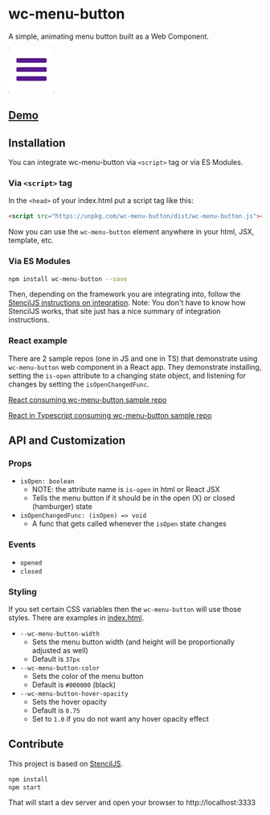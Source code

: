 # wc-menu-button

A simple, animating menu button built as a Web Component.

![wc-menu-button demo](/demo.gif)

## [Demo](https://wc-menu-button.netlify.com/)

## Installation

You can integrate wc-menu-button via `<script>` tag or via ES Modules.

### Via `<script>` tag

In the `<head>` of your index.html put a script tag like this:

```html
<script src="https://unpkg.com/wc-menu-button/dist/wc-menu-button.js"></script>
```

Now you can use the `wc-menu-button` element anywhere in your html, JSX, template, etc.

### Via ES Modules

```bash
npm install wc-menu-button --save
```

Then, depending on the framework you are integrating into, follow the [StencilJS instructions on integration](https://stenciljs.com/docs/overview). Note: You don't have to know how StencilJS works, that site just has a nice summary of integration instructions.

### React example

There are 2 sample repos (one in JS and one in TS) that demonstrate using `wc-menu-button` web component in a React app. They demonstrate installing, setting the `is-open` attribute to a changing state object, and listening for changes by setting the `isOpenChangedFunc`.

[React consuming wc-menu-button sample repo](https://github.com/wes566/sample-react-consumes-web-component)

[React in Typescript consuming wc-menu-button sample repo](https://github.com/wes566/sample-react-ts-consumes-web-component)

## API and Customization

### Props

- `isOpen: boolean`
  - NOTE: the attribute name is `is-open` in html or React JSX
  - Tells the menu button if it should be in the open (X) or closed (hamburger) state
- `isOpenChangedFunc: (isOpen) => void`
  - A func that gets called whenever the `isOpen` state changes

### Events

- `opened`
- `closed`

### Styling

If you set certain CSS variables then the `wc-menu-button` will use those styles. There are examples in [index.html](src/index.html).

- `--wc-menu-button-width`
  - Sets the menu button width (and height will be proportionally adjusted as well)
  - Default is `37px`
- `--wc-menu-button-color`
  - Sets the color of the menu button
  - Default is `#000000` (black)
- `--wc-menu-button-hover-opacity`
  - Sets the hover opacity
  - Default is `0.75`
  - Set to `1.0` if you do not want any hover opacity effect

## Contribute

This project is based on [StencilJS](https://github.com/ionic-team/stencil-component-starter).

```
npm install
npm start
```

That will start a dev server and open your browser to http://localhost:3333
